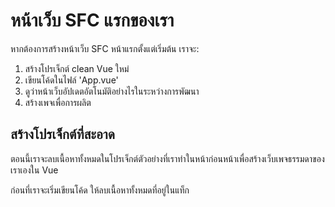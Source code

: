 # หน้าเว็บ SFC แรกของเรา

หากต้องการสร้างหน้าเว็บ SFC หน้าแรกตั้งแต่เริ่มต้น เราจะ:

1. สร้างโปรเจ็กต์ clean Vue ใหม่
2. เขียนโค้ดในไฟล์ 'App.vue'
3. ดูว่าหน้าเว็บอัปเดตอัตโนมัติอย่างไรในระหว่างการพัฒนา
4. สร้างเพจเพื่อการผลิต



## สร้างโปรเจ็กต์ที่สะอาด

ตอนนี้เราจะลบเนื้อหาทั้งหมดในโปรเจ็กต์ตัวอย่างที่เราทำในหน้าก่อนหน้าเพื่อสร้างเว็บเพจธรรมดาของเราเองใน Vue

ก่อนที่เราจะเริ่มเขียนโค้ด ให้ลบเนื้อหาทั้งหมดที่อยู่ในแท็ก <template>, <script> และ <style> และลบแอตทริบิวต์ใดๆ เช่น 'setup' หรือ 'scoped'

ไฟล์ 'App.vue' ของคุณควรมีลักษณะดังนี้:

##### App.vue:

```html
<script></script>

<template></template>

<style></style>
```

ลบโฟลเดอร์ 'assets' และ 'components' ภายในโฟลเดอร์ 'src' ด้วย

ลบบรรทัดที่นำเข้าเนื้อหาภายในไฟล์ 'main.js' เพื่อให้ 'main.js' มีลักษณะดังนี้:ลบโฟลเดอร์ 'assets' และ 'components' ภายในโฟลเดอร์ 'src' ด้วย

ลบบรรทัดที่นำเข้าเนื้อหาภายในไฟล์ 'main.js' เพื่อให้ 'main.js' มีลักษณะดังนี้:

##### main.js:

```jsx
import { createApp } from 'vue'
import App from './App.vue'

createApp(App).mount('#app')
```

ตอนนี้เรามีโปรเจ็กต์เปล่าๆ ที่ต้องดำเนินการด้วย



## เขียนโค้ดใน 'App.vue'

ตอนนี้เรามีโปรเจ็กต์ที่สะอาดแล้ว ให้เพิ่มส่วนหัวภายในแท็ก <template> เช่นนี้:

```jsx
<template>
  <h1>Hello World!</h1>
</template>

<script></script>
<style></style>
```

บันทึกไฟล์ 'App.vue' ไปที่เบราว์เซอร์ของคุณโดยไปที่ลิงก์ localhost ในเทอร์มินัล เห็นผลมั้ย? ขณะนี้เบราว์เซอร์ควรอัปเดตโดยอัตโนมัติทุกครั้งที่คุณบันทึกการเปลี่ยนแปลงใน VS Code โดยไม่ต้องรีเฟรชเบราว์เซอร์ด้วยตนเอง

ตอนนี้เรามาดูตัวอย่าง Vue ที่ใหญ่ขึ้นเล็กน้อย:



### Example

##### `App.vue`:

```html
<template>
  <h1>{{ message }}</h1>
</template>

<script>
export default {
  data() {
    return {
      message: 'This is some text'
    };
  }
};
</script>

<style></style>
```

[Run Example »](https://www.w3schools.com/vue/showvue.php?filename=demo_mycomp2)

หมายเหตุ: ในตัวอย่างข้างต้น ค่าเริ่มต้นของการส่งออกทำให้ 'main.js' สามารถจับข้อมูลด้วยการนำเข้าแอปจาก './App.vue' เพื่อให้สามารถติดตั้งบน <div id="app"> แท็กภายใน 'index.html'